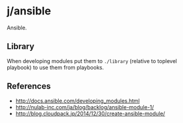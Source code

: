 j/ansible
==========


Ansible.


Library
-------

When developing modules put them to `./library` (relative to toplevel playbook)
to use them from playbooks.


References
----------

* <http://docs.ansible.com/developing_modules.html>
* <http://nulab-inc.com/ja/blog/backlog/ansible-module-1/>
* <http://blog.cloudpack.jp/2014/12/30/create-ansible-module/>
